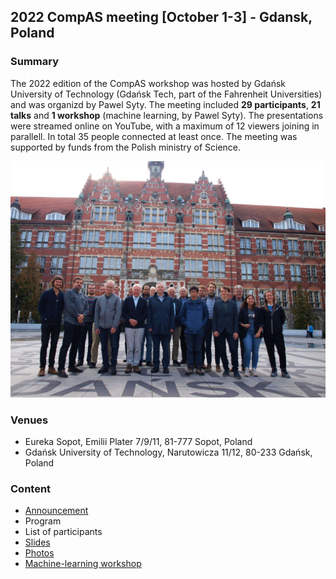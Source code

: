 ## 2022 CompAS meeting [October 1-3] - Gdansk, Poland

### Summary
The 2022 edition of the CompAS workshop was hosted by Gdańsk University of Technology (Gdańsk Tech, part of the Fahrenheit Universities) and was organizd by Pawel Syty. The meeting included **29 participants**, **21 talks** and **1 workshop** (machine learning, by Pawel Syty). The presentations were streamed online on YouTube, with a maximum of 12 viewers joining in parallell. In total 35 people connected at least once. The meeting was supported by funds from the Polish ministry of Science.

<p align="center">
  <img src="https://github.com/compas/workshops/blob/main/2022_Poland/photos/compas-2022.jpg" alt="drawing" width="700"/>
</p>

### Venues
- Eureka Sopot, Emilii Plater 7/9/11, 81-777 Sopot, Poland
- Gdańsk University of Technology, Narutowicza 11/12, 80-233 Gdańsk, Poland

### Content
- [Announcement](https://github.com/compas/workshops/blob/main/2022_Poland/CompaAS_2022-Announcement.pdf)
- Program
- List of participants
- [Slides](https://github.com/compas/workshops/tree/main/2022_Poland/slides)
- [Photos](https://github.com/compas/workshops/tree/main/2022_Poland/photos)
- [Machine-learning workshop](https://github.com/sylas/CompAS_2022_ANN)

